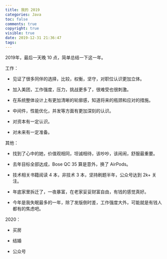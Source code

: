 ```yaml
---
title: 我的 2019
categories: Java
toc: false
comments: true
copyright: true
visible: true
date: 2019-12-31 21:36:47
tags:
---
```


2019年，最后一天晚 10 点，简单总结一下这一年。

<!--more-->

工作：

- 见证了很多同伴的选择，比较，权衡，坚守，对职位认识更加立体。

- 加入美团，工作强度，压力，挑战更多了，很难受也很刺激。

- 在系统整体设计上有更加清晰的轮廓感，知道将来的瓶颈和应对的措施。

- 中间件，性能优化，并发等方面有更加深刻的认识。

- 对资本有一定认识。

- 对未来有一定准备。


其他：

- 找到了心中的她，价值观相同，坦诚相待，该吵吵，该闹闹，舒服最重要。

- 去年目标全部达成，Bose QC 35 算是意外，换了 AirPods。

- 技术相关书籍阅读 4 本，非技术 3 本，坚持刷题半年，公众号达到 2k+ 关注。

- 年底家里拆迁了，一夜暴富，在老家妥妥财富自由，有钱的感觉真好。

- 今年是我失眠最多的一年，除了发版倒时差，工作强度大外，可能就是有钱人都有的焦虑吧。


2020：

- 买房

- 结婚

- 公众号

